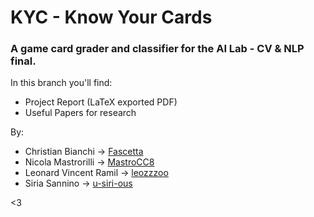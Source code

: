 # KYC - Know Your Cards

### A game card grader and classifier for the AI Lab - CV & NLP final.

In this branch you'll find:
- Project Report (LaTeX exported PDF)
- Useful Papers for research

By:
- Christian Bianchi &rarr; [Fascetta](https://github.com/Fascetta)
- Nicola Mastrorilli &rarr; [MastroCC8](https://github.com/MastroCC8) 
- Leonard Vincent Ramil &rarr; [leozzzoo](https://github.com/leozzzoo)
- Siria Sannino &rarr; [u-siri-ous](https://github.com/u-siri-ous)

<3
